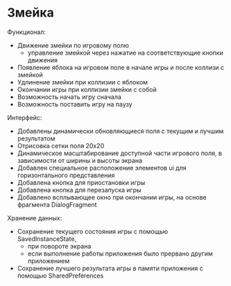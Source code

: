 # Змейка
Функционал:
- Движение змейки по игровому полю
    - управление змейкой через нажатие на соответствующие кнопки движения
- Появление яблока на игровом поле в начале игры и после коллизи с змейкой
- Удлинение змейки при коллизии с яблоком
- Окончании игры при коллизии змейки с собой
- Возможность начать игру сначала
- Возможность поставить игру на паузу
  
Интерфейс:
- Добавлены динамически обновляющиеся поля с текущим и лучшим результатом
- Отрисовка сетки поля 20x20
- Динамическое масштабирование доступной части игрового поля, в зависимости от ширины и высоты экрана
- Добавлен специальное расположение элементов ui для горизонтального представления
- Добавлена кнопка для приостановки игры
- Добавлена кнопка для перезапуска игры
- Добавлено всплывающее окно при окончании игры, на основе фрагмента DialogFragment
  
Хранение данных:
- Сохранение текущего состояния игры с помощью SavedInstanceState,
    - при повороте экрана
    - если выполнение работы приложения было прервано другим приложением
- Сохранение лучшего результата игры в памяти приложения с помощью SharedPreferences

